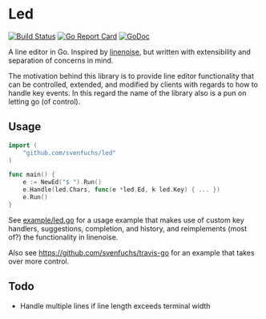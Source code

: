 # Led

[![Build Status](https://travis-ci.com/svenfuchs/led-go.svg?branch=master)](https://travis-ci.com/svenfuchs/led-go)
[![Go Report Card](https://goreportcard.com/badge/github.com/svenfuchs/led-go?cache-bust=1)](https://goreportcard.com/report/github.com/svenfuchs/led-go)
[![GoDoc](https://img.shields.io/badge/godoc-reference-blue.svg)](https://godoc.org/github.com/svenfuchs/led-go)

A line editor in Go. Inspired by [linenoise](https://github.com/antirez/linenoise),
but written with extensibility and separation of concerns in mind.

The motivation behind this library is to provide line editor functionality that
can be controlled, extended, and modified by clients with regards to how to
handle key events. In this regard the name of the library also is a pun on
letting go (of control).

## Usage

```go
import (
	"github.com/svenfuchs/led"
)

func main() {
	e := NewEd("$ ").Run()
	e.Handle(led.Chars, func(e *led.Ed, k led.Key) { ... })
	e.Run()
}
```

See [example/led.go](/blob/master/example/led.go) for a usage example that makes
use of custom key handlers, suggestions, completion, and history, and reimplements
(most of?) the functionality in linenoise.

Also see https://github.com/svenfuchs/travis-go for an example that takes over
more control.

## Todo

* Handle multiple lines if line length exceeds terminal width

